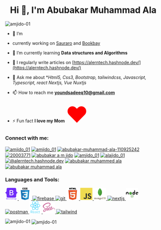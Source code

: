 <h1 align="center">Hi 👋, I'm Abubakar Muhammad Ala</h1>

<p align="left"> <img src="https://komarev.com/ghpvc/?username=amjido-01&label=Profile%20views&color=0e75b6&style=flat" alt="amjido-01" /> </p>

- 🔭 I’m
- currently working on [Sauraro](https://sauraro.com/) and [Bookbay](https://bookbay-app.vercel.app/)

- 🌱 I’m currently learning **Data structures and Algorithms**

- 📝 I regularly write articles on [https://alerntech.hashnode.dev/](https://alerntech.hashnode.dev/)

- 💬 Ask me about **Html5, Css3, Bootstrap, tailwindcss, Javascript, Typescript, react Nextjs, Vue Nuxtjs*

- 📫 How to reach me **youndsadeeq10@gmail.com**

- ⚡ Fun fact **I love my Mom <span style="font-size:500%;color:red;">&hearts;</span>**

<h3 align="left">Connect with me:</h3>
<p align="left">
<a href="https://codepen.io/amjido_01" target="blank"><img align="center" src="https://raw.githubusercontent.com/rahuldkjain/github-profile-readme-generator/master/src/images/icons/Social/codepen.svg" alt="amjido_01" height="30" width="40" /></a>
<a href="https://twitter.com/amjido_01" target="blank"><img align="center" src="https://raw.githubusercontent.com/rahuldkjain/github-profile-readme-generator/master/src/images/icons/Social/twitter.svg" alt="amjido_01" height="30" width="40" /></a>
<a href="https://linkedin.com/in/abubakar-muhammad-ala-110925242" target="blank"><img align="center" src="https://raw.githubusercontent.com/rahuldkjain/github-profile-readme-generator/master/src/images/icons/Social/linked-in-alt.svg" alt="abubakar-muhammad-ala-110925242" height="30" width="40" /></a>
<a href="https://stackoverflow.com/users/20003771" target="blank"><img align="center" src="https://raw.githubusercontent.com/rahuldkjain/github-profile-readme-generator/master/src/images/icons/Social/stack-overflow.svg" alt="20003771" height="30" width="40" /></a>
<a href="https://fb.com/abubakar a m jido" target="blank"><img align="center" src="https://raw.githubusercontent.com/rahuldkjain/github-profile-readme-generator/master/src/images/icons/Social/facebook.svg" alt="abubakar a m jido" height="30" width="40" /></a>
<a href="https://instagram.com/amjido_01" target="blank"><img align="center" src="https://raw.githubusercontent.com/rahuldkjain/github-profile-readme-generator/master/src/images/icons/Social/instagram.svg" alt="amjido_01" height="30" width="40" /></a>
<a href="https://dribbble.com/alajido_01" target="blank"><img align="center" src="https://raw.githubusercontent.com/rahuldkjain/github-profile-readme-generator/master/src/images/icons/Social/dribbble.svg" alt="alajido_01" height="30" width="40" /></a>
<a href="https://hashnode.com/@alerntech.hashnode.dev" target="blank"><img align="center" src="https://raw.githubusercontent.com/rahuldkjain/github-profile-readme-generator/master/src/images/icons/Social/hashnode.svg" alt="@alerntech.hashnode.dev" height="30" width="40" /></a>
<a href="https://www.youtube.com/c/abubakar muhammed ala" target="blank"><img align="center" src="https://raw.githubusercontent.com/rahuldkjain/github-profile-readme-generator/master/src/images/icons/Social/youtube.svg" alt="abubakar muhammed ala" height="30" width="40" /></a>
<a href="https://www.hackerrank.com/abubakar muhammad ala" target="blank"><img align="center" src="https://raw.githubusercontent.com/rahuldkjain/github-profile-readme-generator/master/src/images/icons/Social/hackerrank.svg" alt="abubakar muhammad ala" height="30" width="40" /></a>
</p>

<h3 align="left">Languages and Tools:</h3>
<p align="left"> <a href="https://getbootstrap.com" target="_blank" rel="noreferrer"> <img src="https://raw.githubusercontent.com/devicons/devicon/master/icons/bootstrap/bootstrap-plain-wordmark.svg" alt="bootstrap" width="40" height="40"/> </a> <a href="https://www.w3schools.com/css/" target="_blank" rel="noreferrer"> <img src="https://raw.githubusercontent.com/devicons/devicon/master/icons/css3/css3-original-wordmark.svg" alt="css3" width="40" height="40"/> </a> <a href="https://firebase.google.com/" target="_blank" rel="noreferrer"> <img src="https://www.vectorlogo.zone/logos/firebase/firebase-icon.svg" alt="firebase" width="40" height="40"/> </a> <a href="https://git-scm.com/" target="_blank" rel="noreferrer"> <img src="https://www.vectorlogo.zone/logos/git-scm/git-scm-icon.svg" alt="git" width="40" height="40"/> </a> <a href="https://www.w3.org/html/" target="_blank" rel="noreferrer"> <img src="https://raw.githubusercontent.com/devicons/devicon/master/icons/html5/html5-original-wordmark.svg" alt="html5" width="40" height="40"/> </a> <a href="https://developer.mozilla.org/en-US/docs/Web/JavaScript" target="_blank" rel="noreferrer"> <img src="https://raw.githubusercontent.com/devicons/devicon/master/icons/javascript/javascript-original.svg" alt="javascript" width="40" height="40"/> </a> <a href="https://www.mongodb.com/" target="_blank" rel="noreferrer"> <img src="https://raw.githubusercontent.com/devicons/devicon/master/icons/mongodb/mongodb-original-wordmark.svg" alt="mongodb" width="40" height="40"/> </a> <a href="https://nextjs.org/" target="_blank" rel="noreferrer"> <img src="https://cdn.worldvectorlogo.com/logos/nextjs-2.svg" alt="nextjs" width="40" height="40"/> </a> <a href="https://nodejs.org" target="_blank" rel="noreferrer"> <img src="https://raw.githubusercontent.com/devicons/devicon/master/icons/nodejs/nodejs-original-wordmark.svg" alt="nodejs" width="40" height="40"/> </a> <a href="https://postman.com" target="_blank" rel="noreferrer"> <img src="https://www.vectorlogo.zone/logos/getpostman/getpostman-icon.svg" alt="postman" width="40" height="40"/> </a> <a href="https://reactjs.org/" target="_blank" rel="noreferrer"> <img src="https://raw.githubusercontent.com/devicons/devicon/master/icons/react/react-original-wordmark.svg" alt="react" width="40" height="40"/> </a> <a href="https://sass-lang.com" target="_blank" rel="noreferrer"> <img src="https://raw.githubusercontent.com/devicons/devicon/master/icons/sass/sass-original.svg" alt="sass" width="40" height="40"/> </a> <a href="https://tailwindcss.com/" target="_blank" rel="noreferrer"> <img src="https://www.vectorlogo.zone/logos/tailwindcss/tailwindcss-icon.svg" alt="tailwind" width="40" height="40"/> </a> </p>

<p><img align="left" src="https://github-readme-stats.vercel.app/api/top-langs?username=amjido-01&show_icons=true&locale=en&layout=compact" alt="amjido-01" /></p>

<p>&nbsp;<img align="center" src="https://github-readme-stats.vercel.app/api?username=amjido-01&show_icons=true&locale=en" alt="amjido-01" /></p>
